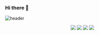 ### Hi there 👋

<!--
**Yukong265/Yukong265** is a ✨ _special_ ✨ repository because its `README.md` (this file) appears on your GitHub profile.

Here are some ideas to get you started:


- 🔭 I’m currently working on ...
- 🌱 I’m currently learning ...
- 👯 I’m looking to collaborate on ...
- 🤔 I’m looking for help with ...
- 💬 Ask me about ...
- 📫 How to reach me: ...
- 😄 Pronouns: ...
- ⚡ Fun fact: ...
-->

![header](https://capsule-render.vercel.app/api?type=rounded&color=auto&height=300&text=Hello!&section=header%fontsize=70)

<p align='center'>
  <img src="https://img.shields.io/badge/C-A8B9CC?style=flat-square&logo=C&logoColor=white"/>
  <img src="https://img.shields.io/badge/JavaScript-F7DF1E?style=flat-square&logo=JavaScript&logoColor=black"/>
  <img src="https://img.shields.io/badge/ExpressJS-000000?style=flat-square&logo=Express&logoColor=white"/>
  <img src="https://img.shields.io/badge/MySQL-4479A1?style=flat-square&logo=mysql&logoColor=white"/>
</p>
